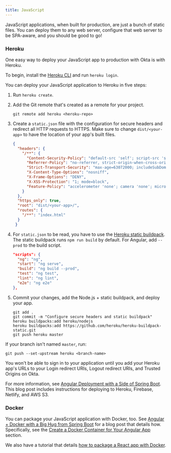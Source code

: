 ```yaml
---
title: JavaScript
---
```


JavaScript applications, when built for production, are just a bunch of static files. You can deploy them to any web server, configure that web server to be SPA-aware, and you should be good to go!

### Heroku

One easy way to deploy your JavaScript app to production with Okta is with Heroku.

To begin, install the [Heroku CLI](https://devcenter.heroku.com/articles/heroku-cli) and run `heroku login`.

You can deploy your JavaScript application to Heroku in five steps:

1. Run `heroku create`.
2. Add the Git remote that's created as a remote for your project.

       git remote add heroku <heroku-repo>

3. Create a `static.json` file with the configuration for secure headers and redirect all HTTP requests to HTTPS. Make sure to change `dist/<your-app>` to have the location of your app's built files.

   ```json
   {
     "headers": {
       "/**": {
         "Content-Security-Policy": "default-src 'self'; script-src 'self' 'unsafe-eval'; style-src 'self' 'unsafe-inline'; img-src 'self' data:; font-src 'self' data:; frame-ancestors 'none'; connect-src 'self' https://*.okta.com https://*.herokuapp.com",
         "Referrer-Policy": "no-referrer, strict-origin-when-cross-origin",
         "Strict-Transport-Security": "max-age=63072000; includeSubDomains",
         "X-Content-Type-Options": "nosniff",
         "X-Frame-Options": "DENY",
         "X-XSS-Protection": "1; mode=block",
         "Feature-Policy": "accelerometer 'none'; camera 'none'; microphone 'none'"
       }
     },
     "https_only": true,
     "root": "dist/<your-app>/",
     "routes": {
       "/**": "index.html"
     }
    }
    ```
4. For `static.json` to be read, you have to use the [Heroku static buildpack](https://github.com/heroku/heroku-buildpack-static). The static buildpack runs `npm run build` by default. For Angular, add `--prod` to the build script.

   ```json
   "scripts": {
     "ng": "ng",
     "start": "ng serve",
     "build": "ng build --prod",
     "test": "ng test",
     "lint": "ng lint",
     "e2e": "ng e2e"
   },
   ```

5. Commit your changes, add the Node.js + static buildpack, and deploy your app.

   ```
   git add .
   git commit -m "Configure secure headers and static buildpack"
   heroku buildpacks:add heroku/nodejs
   heroku buildpacks:add https://github.com/heroku/heroku-buildpack-static.git
   git push heroku master
   ```

If your branch isn't named `master`, run:

```
git push --set-upstream heroku <branch-name>
```

You won't be able to sign in to your application until you add your Heroku app's URLs to your Login redirect URIs, Logout redirect URIs, and Trusted Origins on Okta.

For more information, see [Angular Deployment with a Side of Spring Boot](https://developer.okta.com/blog/2020/05/29/angular-deployment). This blog post includes instructions for deploying to Heroku, Firebase, Netlify, and AWS S3.

### Docker

You can package your JavaScript application with Docker, too. See [Angular + Docker with a Big Hug from Spring Boot](https://developer.okta.com/blog/2020/06/17/angular-docker-spring-boot) for a blog post that details how. Specifically, see the [Create a Docker Container for Your Angular App](https://developer.okta.com/blog/2020/06/17/angular-docker-spring-boot#create-a-docker-container-for-your-angular-app) section.

We also have a tutorial that details [how to package a React app with Docker](https://developer.okta.com/blog/2020/06/24/heroku-docker-react).
